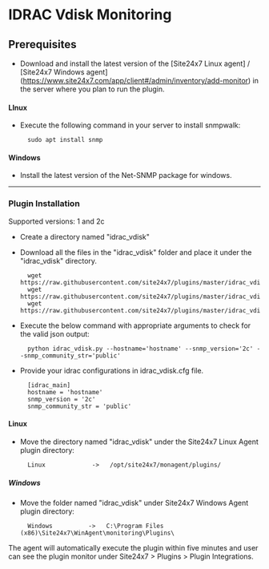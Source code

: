 # IDRAC Vdisk Monitoring
                                                                                              
## Prerequisites

- Download and install the latest version of the [Site24x7 Linux agent] / [Site24x7 Windows agent] (https://www.site24x7.com/app/client#/admin/inventory/add-monitor) in the server where you plan to run the plugin.

#### LInux 

- Execute the following command in your server to install snmpwalk: 

		sudo apt install snmp
		
#### Windows

- Install the latest version of the Net-SNMP package for windows.

---

### Plugin Installation  

Supported versions: 1 and 2c

- Create a directory named "idrac_vdisk"
      
- Download all the files in the "idrac_vdisk" folder and place it under the "idrac_vdisk" directory.

		wget https://raw.githubusercontent.com/site24x7/plugins/master/idrac_vdisk/idrac_vdisk.py
		wget https://raw.githubusercontent.com/site24x7/plugins/master/idrac_vdisk/idrac_vdisk.cfg
		wget https://raw.githubusercontent.com/site24x7/plugins/master/idrac_vdisk/SNMPUtil.py

- Execute the below command with appropriate arguments to check for the valid json output:

		python idrac_vdisk.py --hostname='hostname' --snmp_version='2c' --snmp_community_str='public'

- Provide your idrac configurations in idrac_vdisk.cfg file.

		[idrac_main]
		hostname = 'hostname'
		snmp_version = '2c' 
		snmp_community_str = 'public'
		
#### Linux

- Move the directory named "idrac_vdisk" under the Site24x7 Linux Agent plugin directory: 

		Linux             ->   /opt/site24x7/monagent/plugins/
		
##### Windows 

- Move the folder named "idrac_vdisk" under Site24x7 Windows Agent plugin directory: 

		Windows          ->   C:\Program Files (x86)\Site24x7\WinAgent\monitoring\Plugins\
		
The agent will automatically execute the plugin within five minutes and user can see the plugin monitor under Site24x7 > Plugins > Plugin Integrations.





